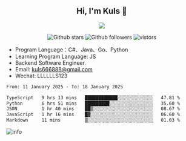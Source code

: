 <h2 align="center"> Hi, I'm Kuls 👋 </h2>
<p align="center">
    <p align="center">
        <img src=" https://avatars.githubusercontent.com/u/42165104?s=460&u=5c7fbf0bce7d4b38a15a44676e6f64b529e47598&v=4"/>
    </p>
    <p align="center">
      <img src="https://img.shields.io/github/stars/hellokuls?style=social" alt="Github stars" />
      <img src="https://img.shields.io/github/followers/hellokuls?style=social" alt="Github followers" />
      <img src="https://visitor-badge.glitch.me/badge?page_id=hellokuls.readme" alt="vistors" />
    </p>
</p>

- Program Language：C#、Java、Go、Python
- Learning Program Language: JS
- Backend Software Engineer.
- Email: kuls666888@gmail.com
- Wechat: LLLLLLS123

<!--START_SECTION:waka-->

```txt
From: 11 January 2025 - To: 18 January 2025

TypeScript   9 hrs 13 mins   ████████████░░░░░░░░░░░░░   47.81 %
Python       6 hrs 51 mins   █████████░░░░░░░░░░░░░░░░   35.60 %
JSON         1 hr 40 mins    ██▒░░░░░░░░░░░░░░░░░░░░░░   08.67 %
JavaScript   1 hr 16 mins    █▓░░░░░░░░░░░░░░░░░░░░░░░   06.60 %
Markdown     11 mins         ▒░░░░░░░░░░░░░░░░░░░░░░░░   01.03 %
```

<!--END_SECTION:waka-->

![info](https://github-readme-stats.vercel.app/api?username=hellokuls&show_icons=true&count_private=true&hide=prs&theme=default_repocard)


